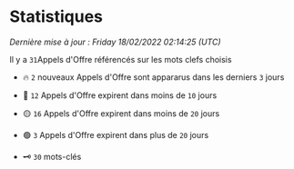 # Statistiques


_Dernière mise à jour : Friday 18/02/2022 02:14:25 (UTC)_ 

Il y a `31`Appels d'Offre référencés sur les mots clefs choisis

- 🔥 `2` nouveaux Appels d'Offre sont appararus dans les derniers `3` jours
- 🔴  `12` Appels d'Offre expirent dans moins de `10` jours
- 🟡  `16` Appels d'Offre expirent dans moins de `20` jours
- 🟢  `3` Appels d'Offre expirent dans plus de `20` jours

- 🗝 `30` mots-clés